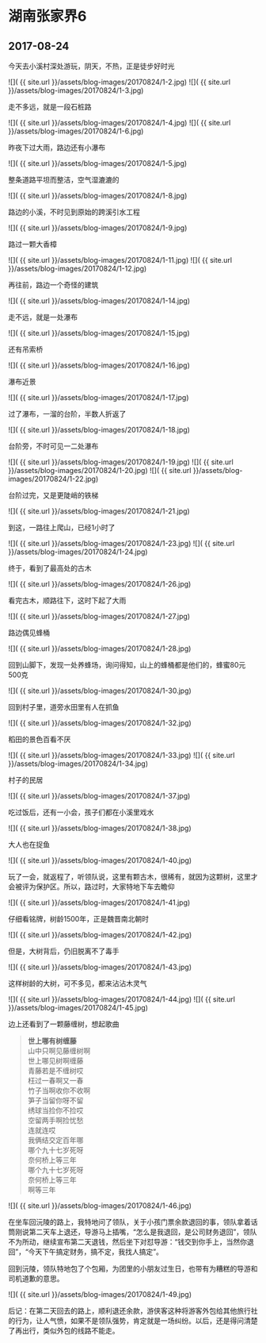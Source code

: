 湖南张家界6
====================

2017-08-24
------------------------

今天去小溪村深处游玩，阴天，不热，正是徒步好时光

![]( {{ site.url }}/assets/blog-images/20170824/1-2.jpg)
![]( {{ site.url }}/assets/blog-images/20170824/1-3.jpg)

走不多远，就是一段石桩路

![]( {{ site.url }}/assets/blog-images/20170824/1-4.jpg)
![]( {{ site.url }}/assets/blog-images/20170824/1-6.jpg)

昨夜下过大雨，路边还有小瀑布

![]( {{ site.url }}/assets/blog-images/20170824/1-5.jpg)

整条道路平坦而整洁，空气湿漉漉的

![]( {{ site.url }}/assets/blog-images/20170824/1-8.jpg)

路边的小溪，不时见到原始的跨溪引水工程

![]( {{ site.url }}/assets/blog-images/20170824/1-9.jpg)

路过一颗大香樟

![]( {{ site.url }}/assets/blog-images/20170824/1-11.jpg)
![]( {{ site.url }}/assets/blog-images/20170824/1-12.jpg)

再往前，路边一个奇怪的建筑

![]( {{ site.url }}/assets/blog-images/20170824/1-14.jpg)

走不远，就是一处瀑布

![]( {{ site.url }}/assets/blog-images/20170824/1-15.jpg)

还有吊索桥

![]( {{ site.url }}/assets/blog-images/20170824/1-16.jpg)

瀑布近景

![]( {{ site.url }}/assets/blog-images/20170824/1-17.jpg)

过了瀑布，一溜的台阶，半数人折返了

![]( {{ site.url }}/assets/blog-images/20170824/1-18.jpg)

台阶旁，不时可见一二处瀑布

![]( {{ site.url }}/assets/blog-images/20170824/1-19.jpg)
![]( {{ site.url }}/assets/blog-images/20170824/1-20.jpg)
![]( {{ site.url }}/assets/blog-images/20170824/1-22.jpg)

台阶过完，又是更陡峭的铁梯

![]( {{ site.url }}/assets/blog-images/20170824/1-21.jpg)

到这，一路往上爬山，已经1小时了

![]( {{ site.url }}/assets/blog-images/20170824/1-23.jpg)
![]( {{ site.url }}/assets/blog-images/20170824/1-24.jpg)

终于，看到了最高处的古木

![]( {{ site.url }}/assets/blog-images/20170824/1-26.jpg)

看完古木，顺路往下，这时下起了大雨

![]( {{ site.url }}/assets/blog-images/20170824/1-27.jpg)

路边偶见蜂桶

![]( {{ site.url }}/assets/blog-images/20170824/1-28.jpg)

回到山脚下，发现一处养蜂场，询问得知，山上的蜂桶都是他们的，蜂蜜80元500克

![]( {{ site.url }}/assets/blog-images/20170824/1-30.jpg)

回到村子里，道旁水田里有人在抓鱼

![]( {{ site.url }}/assets/blog-images/20170824/1-32.jpg)

稻田的景色百看不厌

![]( {{ site.url }}/assets/blog-images/20170824/1-33.jpg)
![]( {{ site.url }}/assets/blog-images/20170824/1-34.jpg)

村子的民居

![]( {{ site.url }}/assets/blog-images/20170824/1-37.jpg)

吃过饭后，还有一小会，孩子们都在小溪里戏水

![]( {{ site.url }}/assets/blog-images/20170824/1-38.jpg)

大人也在捉鱼

![]( {{ site.url }}/assets/blog-images/20170824/1-40.jpg)

玩了一会，就返程了，听领队说，这里有颗古木，很稀有，就因为这颗树，这里才会被评为保护区。所以，路过时，大家特地下车去瞻仰

![]( {{ site.url }}/assets/blog-images/20170824/1-41.jpg)

仔细看铭牌，树龄1500年，正是魏晋南北朝时

![]( {{ site.url }}/assets/blog-images/20170824/1-42.jpg)

但是，大树背后，仍旧脱离不了毒手

![]( {{ site.url }}/assets/blog-images/20170824/1-43.jpg)

这样树龄的大树，可不多见，都来沾沾木灵气

![]( {{ site.url }}/assets/blog-images/20170824/1-44.jpg)
![]( {{ site.url }}/assets/blog-images/20170824/1-45.jpg)

边上还看到了一颗藤缠树，想起歌曲

>**世上哪有树缠藤**  
山中只啊见藤缠树啊  
世上哪见树啊缠藤  
青藤若是不缠树哎  
枉过一春啊又一春  
竹子当啊收你不收啊  
笋子当留你呀不留  
绣球当捡你不捡哎  
空留两手啊捡忧愁  
连就连哎  
我俩结交定百年哪  
哪个九十七岁死呀  
奈何桥上等三年  
哪个九十七岁死呀  
奈何桥上等三年  
啊等三年

![]( {{ site.url }}/assets/blog-images/20170824/1-46.jpg)

在坐车回沅陵的路上，我特地问了领队，关于小孩门票余款退回的事，领队拿着话筒刚说第二天车上退还，导游马上插嘴，“怎么是我退回，是公司财务退回”，领队不为所动，继续宣布第二天退钱，然后坐下对怼导游：“钱交到你手上，当然你退回”，“今天下午搞定财务，搞不定，我找人搞定”。

回到沅陵，领队特地包了个包厢，为团里的小朋友过生日，也带有为糟糕的导游和司机道歉的意思。

![]( {{ site.url }}/assets/blog-images/20170824/1-49.jpg)

后记：在第二天回去的路上，顺利退还余款，游侠客这种将游客外包给其他旅行社的行为，让人气愤，如果不是领队强势，肯定就是一场纠纷。以后，还是得问清楚了再出行，类似外包的线路不能走。